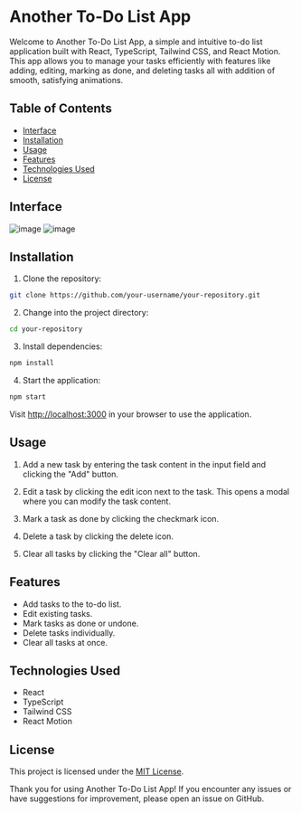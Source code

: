 # Another To-Do List App

Welcome to Another To-Do List App, a simple and intuitive to-do list application built with React, TypeScript, Tailwind CSS, and React Motion. This app allows you to manage your tasks efficiently with features like adding, editing, marking as done, and deleting tasks all with addition of smooth, satisfying animations.

## Table of Contents

- [Interface](#interface)
- [Installation](#installation)
- [Usage](#usage)
- [Features](#features)
- [Technologies Used](#technologies-used)
- [License](#license)
  
## Interface
![image](https://github.com/Fijalkowskim/AnotherToDoList/assets/91847461/3caa9689-916b-4107-ab2c-2a305720157c)
![image](https://github.com/Fijalkowskim/AnotherToDoList/assets/91847461/7e875eb5-7682-4fb8-be99-c7258ce1dd0f)

## Installation

1. Clone the repository:

```bash
git clone https://github.com/your-username/your-repository.git
```

2. Change into the project directory:

```bash
cd your-repository
```

3. Install dependencies:

```bash
npm install
```

4. Start the application:

```bash
npm start
```

Visit [http://localhost:3000](http://localhost:3000) in your browser to use the application.

## Usage

1. Add a new task by entering the task content in the input field and clicking the "Add" button.

2. Edit a task by clicking the edit icon next to the task. This opens a modal where you can modify the task content.

3. Mark a task as done by clicking the checkmark icon.

4. Delete a task by clicking the delete icon.

5. Clear all tasks by clicking the "Clear all" button.

## Features

- Add tasks to the to-do list.
- Edit existing tasks.
- Mark tasks as done or undone.
- Delete tasks individually.
- Clear all tasks at once.

## Technologies Used

- React
- TypeScript
- Tailwind CSS
- React Motion

## License

This project is licensed under the [MIT License](LICENSE).

Thank you for using Another To-Do List App! If you encounter any issues or have suggestions for improvement, please open an issue on GitHub.
